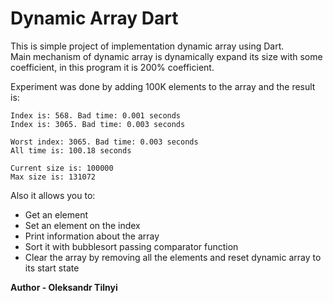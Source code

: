 # Dynamic Array Dart

This is simple project of implementation dynamic array using Dart. \
Main mechanism of dynamic array is dynamically expand its size with some coefficient, in this program it is 200% coefficient.

Experiment was done by adding 100K elements to the array and the result is:
``` 
Index is: 568. Bad time: 0.001 seconds
Index is: 3065. Bad time: 0.003 seconds

Worst index: 3065. Bad time: 0.003 seconds
All time is: 100.18 seconds

Current size is: 100000
Max size is: 131072
```

Also it allows you to:
- Get an element
- Set an element on the index
- Print information about the array
- Sort it with bubblesort passing comparator function
- Clear the array by removing all the elements and reset dynamic array to its start state

**Author - Oleksandr Tilnyi**
